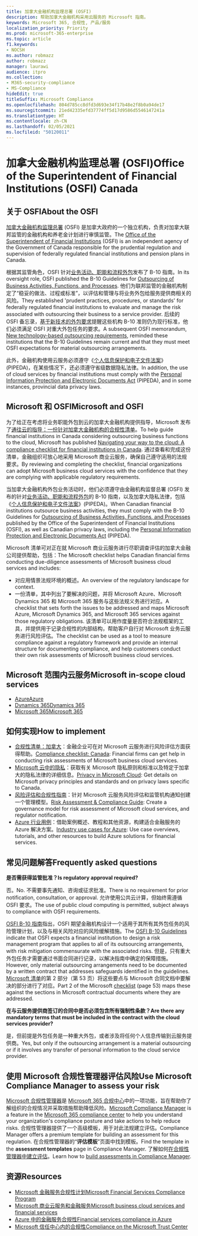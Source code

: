 ```yaml
---
title: 加拿大金融机构监理总署 (OSFI)
description: 帮助加拿大金融机构采用云服务的 Microsoft 指南。
keywords: Microsoft 365, 合规性, 产品/服务
localization_priority: Priority
ms.prod: microsoft-365-enterprise
ms.topic: article
f1.keywords:
- NOCSH
ms.author: robmazz
author: robmazz
manager: laurawi
audience: itpro
ms.collection:
- M365-security-compliance
- MS-Compliance
hideEdit: true
titleSuffix: Microsoft Compliance
ms.openlocfilehash: 804d785cc8dfd3d693e34f17b48e2f8b0a94de17
ms.sourcegitcommit: 21ed42335efd37774ff5d17d9586d5546147241a
ms.translationtype: HT
ms.contentlocale: zh-CN
ms.lasthandoff: 02/05/2021
ms.locfileid: "50120011"
---
```

# <a name="office-of-the-superintendent-of-financial-institutions-osfi-canada"></a><span data-ttu-id="1151a-104">加拿大金融机构监理总署 (OSFI)</span><span class="sxs-lookup"><span data-stu-id="1151a-104">Office of the Superintendent of Financial Institutions (OSFI) Canada</span></span>

## <a name="about-the-osfi"></a><span data-ttu-id="1151a-105">关于 OSFI</span><span class="sxs-lookup"><span data-stu-id="1151a-105">About the OSFI</span></span>

<span data-ttu-id="1151a-106">[加拿大金融机构监理总署](https://www.osfi-bsif.gc.ca/Eng/Pages/default.aspx) (OSFI) 是加拿大政府的一个独立机构，负责对加拿大联邦监管的金融机构和养老金计划进行审慎监管。</span><span class="sxs-lookup"><span data-stu-id="1151a-106">The [Office of the Superintendent of Financial Institutions](https://www.osfi-bsif.gc.ca/Eng/Pages/default.aspx) (OSFI) is an independent agency of the Government of Canada responsible for the prudential regulation and supervision of federally regulated financial institutions and pension plans in Canada.</span></span>

<span data-ttu-id="1151a-107">根据其监管角色，OSFI 针对[业务活动、职能和流程外包](https://www.osfi-bsif.gc.ca/Eng/fi-if/rg-ro/gdn-ort/gl-ld/Pages/b10.aspx)发布了 B-10 指南。</span><span class="sxs-lookup"><span data-stu-id="1151a-107">In its oversight role, OSFI published the B-10 Guidelines for [Outsourcing of Business Activities, Functions, and Processes](https://www.osfi-bsif.gc.ca/Eng/fi-if/rg-ro/gdn-ort/gl-ld/Pages/b10.aspx).</span></span> <span data-ttu-id="1151a-108">他们为联邦监管的金融机构制定了“稳妥的做法、过程或标准”，以评估和管理与将业务外包给服务提供商相关的风险。</span><span class="sxs-lookup"><span data-stu-id="1151a-108">They established 'prudent practices, procedures, or standards' for federally regulated financial institutions to evaluate and manage the risk associated with outsourcing their business to a service provider.</span></span> <span data-ttu-id="1151a-109">后续的 OSFI 备忘录，[基于新技术的外包要求](https://www.osfi-bsif.gc.ca/Eng/fi-if/rg-ro/gdn-ort/gl-ld/Pages/cldcmp.aspx)提醒这些机构 B-10 准则仍为现行标准，他们必须满足 OSFI 对重大外包任务的要求。</span><span class="sxs-lookup"><span data-stu-id="1151a-109">A subsequent OSFI memorandum, [New technology-based outsourcing requirements](https://www.osfi-bsif.gc.ca/Eng/fi-if/rg-ro/gdn-ort/gl-ld/Pages/cldcmp.aspx), reminded these institutions that the B-10 Guidelines remain current and that they must meet OSFI expectations for material outsourcing arrangements.</span></span>

<span data-ttu-id="1151a-110">此外，金融机构使用云服务必须遵守《[个人信息保护和电子文件法案](https://www.priv.gc.ca/en/privacy-topics/privacy-laws-in-canada/the-personal-information-protection-and-electronic-documents-act-pipeda/)》(PIPEDA)，在某些情况下，还必须遵守省级数据隐私法律。</span><span class="sxs-lookup"><span data-stu-id="1151a-110">In addition, the use of cloud services by financial institutions must comply with the [Personal Information Protection and Electronic Documents Act](https://www.priv.gc.ca/en/privacy-topics/privacy-laws-in-canada/the-personal-information-protection-and-electronic-documents-act-pipeda/) (PIPEDA), and in some instances, provincial data privacy laws.</span></span>

## <a name="microsoft-and-osfi"></a><span data-ttu-id="1151a-111">Microsoft 和 OSFI</span><span class="sxs-lookup"><span data-stu-id="1151a-111">Microsoft and OSFI</span></span>

<span data-ttu-id="1151a-112">为了给正在考虑将业务职能外包到云的加拿大金融机构提供指导，Microsoft 发布了[通往云的指导：一份针对加拿大金融机构的合规性清单](https://aka.ms/Azure-Canada-Compliance)。</span><span class="sxs-lookup"><span data-stu-id="1151a-112">To help guide financial institutions in Canada considering outsourcing business functions to the cloud, Microsoft has published [Navigating your way to the cloud: A compliance checklist for financial institutions in Canada](https://aka.ms/Azure-Canada-Compliance).</span></span> <span data-ttu-id="1151a-113">通过查看和完成这份清单，金融组织可放心地采用 Microsoft 商业云服务，确保自己遵守适用的法规要求。</span><span class="sxs-lookup"><span data-stu-id="1151a-113">By reviewing and completing the checklist, financial organizations can adopt Microsoft business cloud services with the confidence that they are complying with applicable regulatory requirements.</span></span>

<span data-ttu-id="1151a-114">当加拿大金融机构外包业务活动时，他们必须遵守由金融机构监督总署 (OSFI) 发布的针对[业务活动、职能和流程外包](https://www.osfi-bsif.gc.ca/Eng/fi-if/rg-ro/gdn-ort/gl-ld/Pages/b10.aspx)的 B-10 指南，以及加拿大隐私法律，包括《[个人信息保护和电子文件法案](https://www.priv.gc.ca/en/privacy-topics/privacy-laws-in-canada/the-personal-information-protection-and-electronic-documents-act-pipeda/)》(PIPEDA)。</span><span class="sxs-lookup"><span data-stu-id="1151a-114">When Canadian financial institutions outsource business activities, they must comply with the B-10 Guidelines for [Outsourcing of Business Activities, Functions, and Processes](https://www.osfi-bsif.gc.ca/Eng/fi-if/rg-ro/gdn-ort/gl-ld/Pages/b10.aspx) published by the Office of the Superintendent of Financial Institutions (OSFI), as well as Canadian privacy laws, including the [Personal Information Protection and Electronic Documents Act](https://www.priv.gc.ca/en/privacy-topics/privacy-laws-in-canada/the-personal-information-protection-and-electronic-documents-act-pipeda/) (PIPEDA).</span></span>

<span data-ttu-id="1151a-115">Microsoft 清单可对正在就 Microsoft 商业云服务进行尽职调查评估的加拿大金融公司提供帮助，包括：</span><span class="sxs-lookup"><span data-stu-id="1151a-115">The Microsoft checklist helps Canadian financial firms conducting due-diligence assessments of Microsoft business cloud services and includes:</span></span>

- <span data-ttu-id="1151a-116">对应用情景法规环境的概述。</span><span class="sxs-lookup"><span data-stu-id="1151a-116">An overview of the regulatory landscape for context.</span></span>
- <span data-ttu-id="1151a-117">一份清单，其中列出了要解决的问题，并将 Microsoft Azure、Microsoft Dynamics 365 和 Microsoft 365 服务与这些法规义务进行对应。</span><span class="sxs-lookup"><span data-stu-id="1151a-117">A checklist that sets forth the issues to be addressed and maps Microsoft Azure, Microsoft Dynamics 365, and Microsoft 365 services against those regulatory obligations.</span></span> <span data-ttu-id="1151a-118">该清单可以用作度量是否符合法规框架的工具，并提供用于记录合规性的内部结构，帮助客户自行对 Microsoft 业务云服务进行风险评估。</span><span class="sxs-lookup"><span data-stu-id="1151a-118">The checklist can be used as a tool to measure compliance against a regulatory framework and provide an internal structure for documenting compliance, and help customers conduct their own risk assessments of Microsoft business cloud services.</span></span>

## <a name="microsoft-in-scope-cloud-services"></a><span data-ttu-id="1151a-119">Microsoft 范围内云服务</span><span class="sxs-lookup"><span data-stu-id="1151a-119">Microsoft in-scope cloud services</span></span>

- [<span data-ttu-id="1151a-120">Azure</span><span class="sxs-lookup"><span data-stu-id="1151a-120">Azure</span></span>](https://aka.ms/AzureCompliance)
- [<span data-ttu-id="1151a-121">Dynamics 365</span><span class="sxs-lookup"><span data-stu-id="1151a-121">Dynamics 365</span></span>](https://aka.ms/d365-compliance-list)
- [<span data-ttu-id="1151a-122">Microsoft 365</span><span class="sxs-lookup"><span data-stu-id="1151a-122">Microsoft 365</span></span>](https://aka.ms/o365-compliance-framework)

## <a name="how-to-implement"></a><span data-ttu-id="1151a-123">如何实现</span><span class="sxs-lookup"><span data-stu-id="1151a-123">How to implement</span></span>

- <span data-ttu-id="1151a-124">[合规性清单：加拿大](https://aka.ms/Azure-Canada-Compliance)：金融企业可在对 Microsoft 云服务进行风险评估方面获得帮助。</span><span class="sxs-lookup"><span data-stu-id="1151a-124">[Compliance checklist: Canada](https://aka.ms/Azure-Canada-Compliance): Financial firms can get help in conducting risk assessments of Microsoft business cloud services.</span></span>
- <span data-ttu-id="1151a-125">[Microsoft 云中的隐私](https://aka.ms/MCSPrivacy)：获取有关 Microsoft 隐私原则和标准以及特定于加拿大的隐私法律的详细信息。</span><span class="sxs-lookup"><span data-stu-id="1151a-125">[Privacy in Microsoft Cloud](https://aka.ms/MCSPrivacy): Get details on Microsoft privacy principles and standards and on privacy laws specific to Canada.</span></span>
- <span data-ttu-id="1151a-126">[风险评估和合规性指南](https://aka.ms/RiskGovernanceGuide)：针对 Microsoft 云服务风险评估和监管机构通知创建一个管理模型。</span><span class="sxs-lookup"><span data-stu-id="1151a-126">[Risk Assessment & Compliance Guide](https://aka.ms/RiskGovernanceGuide): Create a governance model for risk assessment of Microsoft cloud services, and regulator notification.</span></span>
- <span data-ttu-id="1151a-127">[Azure 行业用例](/azure/industry/financial/)：借助案例概述、教程和其他资源，构建适合金融服务的 Azure 解决方案。</span><span class="sxs-lookup"><span data-stu-id="1151a-127">[Industry use cases for Azure](/azure/industry/financial/): Use case overviews, tutorials, and other resources to build Azure solutions for financial services.</span></span>

## <a name="frequently-asked-questions"></a><span data-ttu-id="1151a-128">常见问题解答</span><span class="sxs-lookup"><span data-stu-id="1151a-128">Frequently asked questions</span></span>

<span data-ttu-id="1151a-129">**是否需获得监管批准？**</span><span class="sxs-lookup"><span data-stu-id="1151a-129">**Is regulatory approval required?**</span></span>

<span data-ttu-id="1151a-130">否。</span><span class="sxs-lookup"><span data-stu-id="1151a-130">No.</span></span> <span data-ttu-id="1151a-131">不需要事先通知、咨询或征求批准。</span><span class="sxs-lookup"><span data-stu-id="1151a-131">There is no requirement for prior notification, consultation, or approval.</span></span> <span data-ttu-id="1151a-132">允许使用公共云计算，但始终需遵循 OSFI 要求。</span><span class="sxs-lookup"><span data-stu-id="1151a-132">The use of public cloud computing is permitted, subject always to compliance with OSFI requirements.</span></span>

<span data-ttu-id="1151a-133">[OSFI B-10 指南](https://www.osfi-bsif.gc.ca/Eng/fi-if/rg-ro/gdn-ort/gl-ld/Pages/b10.aspx)指出，OSFI 期望金融机构设计一个适用于其所有其外包任务的风险管理计划，以及与相关风险对应的风险缓解措施。</span><span class="sxs-lookup"><span data-stu-id="1151a-133">The [OSFI B-10 Guidelines](https://www.osfi-bsif.gc.ca/Eng/fi-if/rg-ro/gdn-ort/gl-ld/Pages/b10.aspx) indicate that OSFI expects a financial institution to design a risk management program that applies to all of its outsourcing arrangements, with risk mitigation commensurate with the associated risks.</span></span> <span data-ttu-id="1151a-134">但是，只有重大外包任务才需要通过书面合同进行记录，以解决指南中确定的保障措施。</span><span class="sxs-lookup"><span data-stu-id="1151a-134">However, only material outsourcing arrangements need to be documented by a written contract that addresses safeguards identified in the guidelines.</span></span> <span data-ttu-id="1151a-135">[Microsoft 清单](https://aka.ms/Azure-Canada-Compliance)的第 2 部分（第 53 页）将这些要点与 Microsoft 合同文档中要解决的部分进行了对应。</span><span class="sxs-lookup"><span data-stu-id="1151a-135">Part 2 of the Microsoft [checklist](https://aka.ms/Azure-Canada-Compliance) (page 53) maps these against the sections in Microsoft contractual documents where they are addressed.</span></span>

<span data-ttu-id="1151a-136">**在与云服务提供商签订的合同中是否必须包含所有强制性条款？**</span><span class="sxs-lookup"><span data-stu-id="1151a-136">**Are there any mandatory terms that must be included in the contract with the cloud services provider?**</span></span>

<span data-ttu-id="1151a-137">是，但前提是外包任务是一种重大外包，或者涉及将任何个人信息传输到云服务提供商。</span><span class="sxs-lookup"><span data-stu-id="1151a-137">Yes, but only if the outsourcing arrangement is a material outsourcing or if it involves any transfer of personal information to the cloud service provider.</span></span>

## <a name="use-microsoft-compliance-manager-to-assess-your-risk"></a><span data-ttu-id="1151a-138">使用 Microsoft 合规性管理器评估风险</span><span class="sxs-lookup"><span data-stu-id="1151a-138">Use Microsoft Compliance Manager to assess your risk</span></span>

<span data-ttu-id="1151a-139">[Microsoft 合规性管理器](/microsoft-365/compliance/compliance-manager)是 [Microsoft 365 合规中心](/microsoft-365/compliance/microsoft-365-compliance-center)中的一项功能，旨在帮助你了解组织的合规情况并采取措施帮助降低风险。</span><span class="sxs-lookup"><span data-stu-id="1151a-139">[Microsoft Compliance Manager](/microsoft-365/compliance/compliance-manager) is a feature in the [Microsoft 365 compliance center](/microsoft-365/compliance/microsoft-365-compliance-center) to help you understand your organization's compliance posture and take actions to help reduce risks.</span></span> <span data-ttu-id="1151a-140">合规性管理器提供了一个高级模板，用于对此法规建立评估。</span><span class="sxs-lookup"><span data-stu-id="1151a-140">Compliance Manager offers a premium template for building an assessment for this regulation.</span></span> <span data-ttu-id="1151a-141">在合规性管理器的“**评估模板**”页面中找到模板。</span><span class="sxs-lookup"><span data-stu-id="1151a-141">Find the template in the **assessment templates** page in Compliance Manager.</span></span> <span data-ttu-id="1151a-142">了解如何[在合规性管理器中建立评估](/microsoft-365/compliance/compliance-manager-assessments)。</span><span class="sxs-lookup"><span data-stu-id="1151a-142">Learn how to [build assessments in Compliance Manager](/microsoft-365/compliance/compliance-manager-assessments).</span></span>

## <a name="resources"></a><span data-ttu-id="1151a-143">资源</span><span class="sxs-lookup"><span data-stu-id="1151a-143">Resources</span></span>

- [<span data-ttu-id="1151a-144">Microsoft 金融服务合规性计划</span><span class="sxs-lookup"><span data-stu-id="1151a-144">Microsoft Financial Services Compliance Program</span></span>](https://aka.ms/FSCP-Print)
- [<span data-ttu-id="1151a-145">Microsoft 商业云服务和金融服务</span><span class="sxs-lookup"><span data-stu-id="1151a-145">Microsoft business cloud services and financial services</span></span>](https://www.microsoft.com/trustcenter/cloudservices/financialservices)
- [<span data-ttu-id="1151a-146">Azure 中的金融服务合规性</span><span class="sxs-lookup"><span data-stu-id="1151a-146">Financial services compliance in Azure</span></span>](https://azure.microsoft.com/resources/videos/azurecon-2015-financial-services-compliance-in-azure/)
- [<span data-ttu-id="1151a-147">Microsoft 信任中心内的合规性</span><span class="sxs-lookup"><span data-stu-id="1151a-147">Compliance on the Microsoft Trust Center</span></span>](https://www.microsoft.com/trust-center/compliance/compliance-overview)
